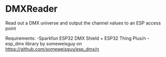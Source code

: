 # DMXReader
Read out a DMX universe and output the channel values to an ESP access point

Requirements:
-Sparkfun ESP32 DMX Shield + ESP32 Thing Plus/n
-esp_dmx library by someweisguy on https://github.com/someweisguy/esp_dmx/n

